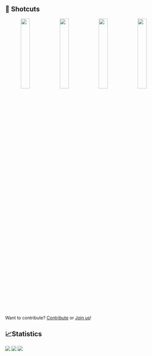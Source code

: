## 🚩 Shotcuts
<p align="center"><a href="https://katorly.gitee.io/lab"><img width="24%" src="https://cdn.jsdelivr.net/gh/katorlys/.github/Media/Home.png"></a> <a target="_blank" href="https://katorly.gitbook.io"><img width="24%" src="https://cdn.jsdelivr.net/gh/katorlys/.github/Media/Docs.png"></a> <a target="_blank" href="https://github.com/orgs/katorlys/repositories"><img width="24%" src="https://cdn.jsdelivr.net/gh/katorlys/.github/Media/Repos.png"></a> <a target="_blank" href="https://gitpod.io/workspaces"><img width="24%" src="https://cdn.jsdelivr.net/gh/katorlys/.github/Media/CodeOL.png"></a></p>
Want to contribute? <a target="_blank" href="https://katorly.gitbook.io/home/get-started/make-contributions">Contribute</a> or <a target="_blank" href="https://katorly.gitbook.io/home/get-started/join-us">Join us</a>!

## 📈Statistics
<a href="https://github.com/katorlys"><img src="https://img.shields.io/badge/OWNER-Katorly-85ABFF?style=for-the-badge"></a> <a href="https://github.com/katorlys"><img src="https://badges.pufler.dev/repos/katorlys?style=for-the-badge&color=EE7379"></a> <a href="https://github.com/katorlys"><img src="https://img.shields.io/badge/FOUNDED-2020-brightgreen?style=for-the-badge"></a><br>

